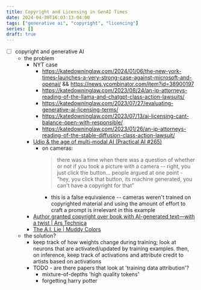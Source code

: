 ```yaml
---
title: Copyright and Licensing in GenAI Times
date: 2024-04-30T16:03:13-04:00
tags: ["generative ai", "copyright", "licencing"]
series: []
draft: true
---
```


- [ ] copyright and generative AI
  - the problem
    - NYT case
      - <https://katedowninglaw.com/2024/01/06/the-new-york-times-launches-a-very-strong-case-against-microsoft-and-openai/> && <https://news.ycombinator.com/item?id=38900197>
      - <https://katedowninglaw.com/2023/08/24/an-ip-attorneys-reading-of-the-llama-and-chatgpt-class-action-lawsuits/>
      - <https://katedowninglaw.com/2023/07/27/evaluating-generative-ai-licensing-terms/>
      - <https://katedowninglaw.com/2023/07/13/ai-licensing-cant-balance-open-with-responsible/>
      - <https://katedowninglaw.com/2023/01/26/an-ip-attorneys-reading-of-the-stable-diffusion-class-action-lawsuit/>
    - [Udio & the age of multi-modal AI (Practical AI #265)](https://changelog.com/practicalai/265#t=697)
      - on cameras:
        > there was a time when there was a question of whether or not if you took a picture with a camera -- right, you just click the button...
        > people argued at one point - "hey, you click that button, its machine generated, you can't have a copyright for that"
        - this is a false equivalence -- cameras weren't trained on copyrighted material and using the amount of effort to craft a prompt is irrelevant in this example
    - [Author granted copyright over book with AI-generated text—with a twist | Ars Technica](https://arstechnica.com/tech-policy/2024/04/author-granted-copyright-over-book-with-ai-generated-text-with-a-twist/)
    - [The A.I. Lie | Muddy Colors](https://www.muddycolors.com/2024/04/the-a-i-lie/)
  - the solution?
    - keep track of how weights change during training; look at neurons that are activated/updated by training examples.
      then, on inference, keep track of activations and attribute credit to artists based on activations
    - TODO - are there papers that look at 'training data attribution'?
      - mixture-of-depths 'high quality tokens'
      - forgetting harry potter
